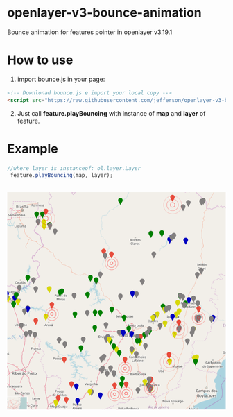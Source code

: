 # openlayer-v3-bounce-animation
Bounce animation for features pointer in openlayer v3.19.1

# How to use

1. import bounce.js in your page:

```html
<!-- Downlonad bounce.js e import your local copy -->
<script src="https://raw.githubusercontent.com/jefferson/openlayer-v3-bounce-animation/master/bounce.js"></script>
```

2. Just call **feature.playBouncing** with instance of **map** and **layer** of feature.


# Example
```javascript
//where layer is instanceof: ol.layer.Layer 
 feature.playBouncing(map, layer);
 
```
![Example 1](https://raw.githubusercontent.com/jefferson/openlayer-v3-bounce-animation/master/bounce_animation.PNG)
